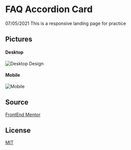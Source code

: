 # FAQ Accordion Card

07/05/2021
This is a responsive landing page for practice

## Pictures

#### Desktop

![Desktop Design](https://res.cloudinary.com/dz209s6jk/image/upload/v1602235390/Challenges/ymtblmv8bbnpazgrfrx6.jpg)

#### Mobile

![Mobile](https://i.imgur.com/aNpHzlV.jpg)

## Source

[FrontEnd Mentor](https://www.frontendmentor.io/challenges/faq-accordion-card-XlyjD0Oam)

## License

[MIT](https://choosealicense.com/licenses/mit/)
